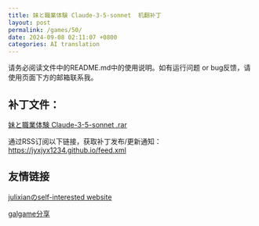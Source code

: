 ```yaml
---
title: 妹と職業体験 Claude-3-5-sonnet  机翻补丁
layout: post
permalink: /games/50/
date: 2024-09-08 02:11:07 +0800
categories: AI translation
---
```



请务必阅读文件中的README.md中的使用说明。如有运行问题 or bug反馈，请使用页面下方的邮箱联系我。

## 补丁文件：

[妹と職業体験 Claude-3-5-sonnet .rar](../resources/%E5%A6%B9%E3%81%A8%E8%81%B7%E6%A5%AD%E4%BD%93%E9%A8%93%20Claude-3-5-sonnet%20.rar)

 

通过RSS订阅以下链接，获取补丁发布/更新通知：https://jyxjyx1234.github.io/feed.xml

## 友情链接

[julixianのself-interested website](https://julixian-siw.worldsystem.top/) 

[galgame分享](https://t.me/galgpt)